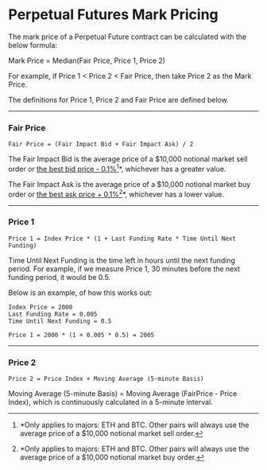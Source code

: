 # Perpetual Futures Mark Pricing

The mark price of a Perpetual Future contract can be calculated with the below formula:

Mark Price = Median(Fair Price, Price 1, Price 2)

For example, if Price 1 < Price 2 < Fair Price, then take Price 2 as the Mark Price.

The definitions for Price 1, Price 2 and Fair Price are defined below.

***

### Fair Price <a href="#h_65603626e2" id="h_65603626e2"></a>

```
Fair Price = (Fair Impact Bid + Fair Impact Ask) / 2
```

The Fair Impact Bid is the average price of a $10,000 notional market sell order or [the best bid price - 0.1%](#user-content-fn-1)[^1]\*, whichever has a greater value.

The Fair Impact Ask is the average price of a $10,000 notional market buy order or [the best ask price + 0.1%](#user-content-fn-2)[^2]\*, whichever has a lower value.

***

### Price 1 <a href="#h_65603626e2" id="h_65603626e2"></a>

```
Price 1 = Index Price * (1 + Last Funding Rate * Time Until Next Funding)
```

Time Until Next Funding is the time left in hours until the next funding period. For example, if we measure Price 1, 30 minutes before the next funding period, it would be 0.5.

Below is an example, of how this works out:

```
Index Price = 2000
Last Funding Rate = 0.005
Time Until Next Funding = 0.5

Price 1 = 2000 * (1 + 0.005 * 0.5) = 2005
```

***

### Price 2 <a href="#h_867d10a2c1" id="h_867d10a2c1"></a>

```
Price 2 = Price Index + Moving Average (5-minute Basis)
```

Moving Average (5-minute Basis) = Moving Average (FairPrice - Price Index), which is continuously calculated in a 5-minute interval.

[^1]: \*Only applies to majors: ETH and BTC. Other pairs will always use the average price of a $10,000 notional market sell order.

[^2]: \*Only applies to majors: ETH and BTC. Other pairs will always use the average price of a $10,000 notional market buy order.

